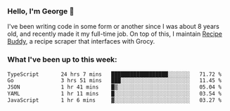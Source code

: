### Hello, I'm George 👋

I've been writing code in some form or another since I was about 8 years old, and recently made it my full-time job. On top of this, I maintain [Recipe Buddy](https://github.com/georgegebbett/recipe-buddy), a recipe scraper that interfaces with Grocy.  

<!--
**georgegebbett/georgegebbett** is a ✨ _special_ ✨ repository because its `README.md` (this file) appears on your GitHub profile.

Here are some ideas to get you started:

- 🔭 I’m currently working on ...
- 🌱 I’m currently learning ...
- 👯 I’m looking to collaborate on ...
- 🤔 I’m looking for help with ...
- 💬 Ask me about ...
- 📫 How to reach me: ...
- 😄 Pronouns: ...
- ⚡ Fun fact: ...
-->

### What I've been up to this week:
<!--START_SECTION:waka-->

```txt
TypeScript       24 hrs 7 mins   ██████████████████░░░░░░░   71.72 %
Go               3 hrs 51 mins   ███░░░░░░░░░░░░░░░░░░░░░░   11.45 %
JSON             1 hr 41 mins    █▒░░░░░░░░░░░░░░░░░░░░░░░   05.04 %
YAML             1 hr 11 mins    █░░░░░░░░░░░░░░░░░░░░░░░░   03.54 %
JavaScript       1 hr 6 mins     ▓░░░░░░░░░░░░░░░░░░░░░░░░   03.27 %
```

<!--END_SECTION:waka-->
